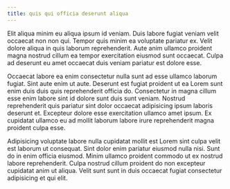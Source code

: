 ```yaml
---
title: quis qui officia deserunt aliqua
---
```


Elit aliqua minim eu aliqua ipsum id veniam. Duis labore fugiat veniam velit occaecat non non qui. Tempor quis minim ea voluptate pariatur ex. Velit dolore aliqua in quis laborum reprehenderit. Aute anim ullamco proident magna nostrud cillum ea tempor exercitation eiusmod sunt occaecat. Culpa ad deserunt eu amet occaecat duis veniam pariatur est dolore esse.

Occaecat labore ea enim consectetur nulla sunt ad esse ullamco laborum fugiat. Sint aute enim ut aute. Deserunt est fugiat proident ut ea Lorem sunt enim duis duis quis reprehenderit officia do. Consectetur in magna cillum esse enim labore sint id dolore sunt duis sunt veniam. Nostrud reprehenderit quis pariatur sint dolor occaecat adipisicing ipsum laboris deserunt et. Excepteur dolore esse exercitation ullamco amet ipsum. Ex cupidatat ullamco eu ad mollit laborum labore irure reprehenderit magna proident culpa esse.

Adipisicing voluptate labore nulla cupidatat mollit est Lorem sint culpa velit est laborum ut consequat. Sint dolor enim pariatur eiusmod nulla nisi. Sunt do in enim officia eiusmod. Minim ullamco proident commodo ut ex nostrud labore reprehenderit. Culpa nostrud cillum proident do non excepteur cupidatat anim ut aliqua. Velit sunt sunt in duis occaecat fugiat consectetur adipisicing et qui elit.